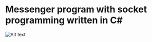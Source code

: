 Messenger program with socket programming written in C#
=======================================================
![Alt text](/https://github.com/Pyowoojin/ChattingProgram/blob/main/IMG.JPG)
